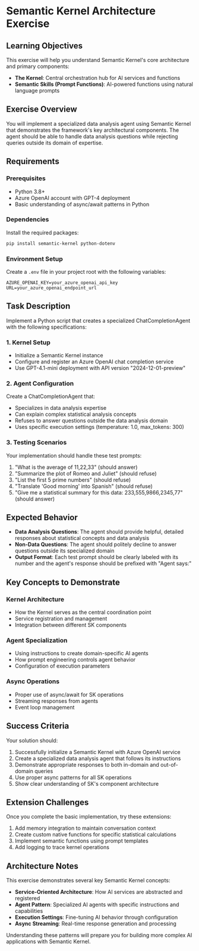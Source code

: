 # Semantic Kernel Architecture Exercise

## Learning Objectives

This exercise will help you understand Semantic Kernel's core architecture and primary components:
- **The Kernel**: Central orchestration hub for AI services and functions
- **Semantic Skills (Prompt Functions)**: AI-powered functions using natural language prompts

## Exercise Overview

You will implement a specialized data analysis agent using Semantic Kernel that demonstrates the framework's key architectural components. The agent should be able to handle data analysis questions while rejecting queries outside its domain of expertise.

## Requirements

### Prerequisites
- Python 3.8+
- Azure OpenAI account with GPT-4 deployment
- Basic understanding of async/await patterns in Python

### Dependencies
Install the required packages:
```bash
pip install semantic-kernel python-dotenv
```

### Environment Setup
Create a `.env` file in your project root with the following variables:
```
AZURE_OPENAI_KEY=your_azure_openai_api_key
URL=your_azure_openai_endpoint_url
```

## Task Description

Implement a Python script that creates a specialized ChatCompletionAgent with the following specifications:

### 1. Kernel Setup
- Initialize a Semantic Kernel instance
- Configure and register an Azure OpenAI chat completion service
- Use GPT-4.1-mini deployment with API version "2024-12-01-preview"

### 2. Agent Configuration
Create a ChatCompletionAgent that:
- Specializes in data analysis expertise
- Can explain complex statistical analysis concepts
- Refuses to answer questions outside the data analysis domain
- Uses specific execution settings (temperature: 1.0, max_tokens: 300)

### 3. Testing Scenarios
Your implementation should handle these test prompts:
1. "What is the average of 11,22,33" (should answer)
2. "Summarize the plot of Romeo and Juliet" (should refuse)
3. "List the first 5 prime numbers" (should refuse) 
4. "Translate 'Good morning' into Spanish" (should refuse)
5. "Give me a statistical summary for this data: 233,555,9866,2345,77" (should answer)

## Expected Behavior

- **Data Analysis Questions**: The agent should provide helpful, detailed responses about statistical concepts and data analysis
- **Non-Data Questions**: The agent should politely decline to answer questions outside its specialized domain
- **Output Format**: Each test prompt should be clearly labeled with its number and the agent's response should be prefixed with "Agent says:"

## Key Concepts to Demonstrate

### Kernel Architecture
- How the Kernel serves as the central coordination point
- Service registration and management
- Integration between different SK components

### Agent Specialization
- Using instructions to create domain-specific AI agents
- How prompt engineering controls agent behavior
- Configuration of execution parameters

### Async Operations
- Proper use of async/await for SK operations
- Streaming responses from agents
- Event loop management

## Success Criteria

Your solution should:
1. Successfully initialize a Semantic Kernel with Azure OpenAI service
2. Create a specialized data analysis agent that follows its instructions
3. Demonstrate appropriate responses to both in-domain and out-of-domain queries
4. Use proper async patterns for all SK operations
5. Show clear understanding of SK's component architecture

## Extension Challenges

Once you complete the basic implementation, try these extensions:
1. Add memory integration to maintain conversation context
2. Create custom native functions for specific statistical calculations
3. Implement semantic functions using prompt templates
4. Add logging to trace kernel operations

## Architecture Notes

This exercise demonstrates several key Semantic Kernel concepts:
- **Service-Oriented Architecture**: How AI services are abstracted and registered
- **Agent Pattern**: Specialized AI agents with specific instructions and capabilities
- **Execution Settings**: Fine-tuning AI behavior through configuration
- **Async Streaming**: Real-time response generation and processing

Understanding these patterns will prepare you for building more complex AI applications with Semantic Kernel.